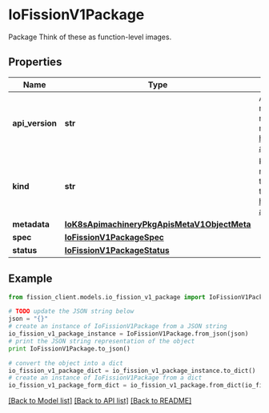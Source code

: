 # IoFissionV1Package

Package Think of these as function-level images.

## Properties

Name | Type | Description | Notes
------------ | ------------- | ------------- | -------------
**api_version** | **str** | APIVersion defines the versioned schema of this representation of an object. Servers should convert recognized schemas to the latest internal value, and may reject unrecognized values. More info: https://git.k8s.io/community/contributors/devel/sig-architecture/api-conventions.md#resources | [optional] 
**kind** | **str** | Kind is a string value representing the REST resource this object represents. Servers may infer this from the endpoint the client submits requests to. Cannot be updated. In CamelCase. More info: https://git.k8s.io/community/contributors/devel/sig-architecture/api-conventions.md#types-kinds | [optional] 
**metadata** | [**IoK8sApimachineryPkgApisMetaV1ObjectMeta**](IoK8sApimachineryPkgApisMetaV1ObjectMeta.md) |  | 
**spec** | [**IoFissionV1PackageSpec**](IoFissionV1PackageSpec.md) |  | 
**status** | [**IoFissionV1PackageStatus**](IoFissionV1PackageStatus.md) |  | [optional] 

## Example

```python
from fission_client.models.io_fission_v1_package import IoFissionV1Package

# TODO update the JSON string below
json = "{}"
# create an instance of IoFissionV1Package from a JSON string
io_fission_v1_package_instance = IoFissionV1Package.from_json(json)
# print the JSON string representation of the object
print IoFissionV1Package.to_json()

# convert the object into a dict
io_fission_v1_package_dict = io_fission_v1_package_instance.to_dict()
# create an instance of IoFissionV1Package from a dict
io_fission_v1_package_form_dict = io_fission_v1_package.from_dict(io_fission_v1_package_dict)
```
[[Back to Model list]](../README.md#documentation-for-models) [[Back to API list]](../README.md#documentation-for-api-endpoints) [[Back to README]](../README.md)


